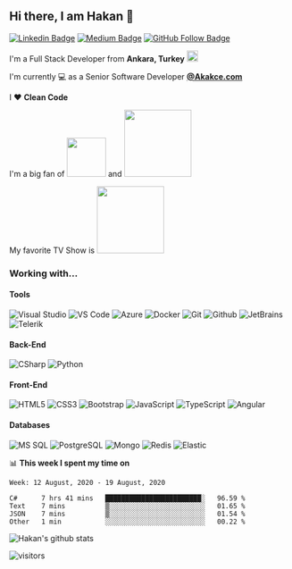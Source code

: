 ## Hi there, I am Hakan 👋

[![Linkedin Badge](https://img.shields.io/badge/-Linkedin-blue?style=flat&logo=Linkedin&logoColor=white&link=https://www.linkedin.com/in/hgunay/)](https://www.linkedin.com/in/hgunay/) 
[![Medium Badge](https://img.shields.io/badge/-Medium-black?style=flat&logo=Medium&logoColor=white&link=https://medium.com/@hakangunay)](https://medium.com/@hakangunay) 
[![GitHub Follow Badge](https://img.shields.io/github/followers/hgunay?label=follow&style=social)](https://github.com/hgunay)

I'm a Full Stack Developer from  **Ankara, Turkey** <img src="https://raw.githubusercontent.com/hgunay/hgunay/master/images/turkiye.png" width="20" />

I'm currently :computer: as a Senior Software Developer **[@Akakce.com](https://www.akakce.com)**

I :heart: **Clean Code** 

I'm a big fan of <img src="https://raw.githubusercontent.com/hgunay/hgunay/master/images/starwars.png" width="70" /> and <img src="https://raw.githubusercontent.com/hgunay/hgunay/master/images/lotr.png" width="120" />

My favorite TV Show is <img src="https://raw.githubusercontent.com/hgunay/hgunay/master/images/poi.png" width="120" />

### Working with...

#### Tools

![Visual Studio](https://img.shields.io/badge/-Visual%20Studio-5C2D91?style=flat&logo=visual-studio&logoColor=fff)
![VS Code](http://img.shields.io/badge/-VS%20Code-007ACC?style=flat&logo=visual-studio-code&logoColor=fff)
![Azure](https://img.shields.io/badge/-Microsoft%20Azure-0089D6?style=flat&logo=Microsoft%20Azure&logoColor=fff)
![Docker](https://img.shields.io/badge/-Docker-2496ED?style=flat&logo=Docker&logoColor=fff)
![Git](https://img.shields.io/badge/-Git-F05032?style=flat&logo=Git&logoColor=fff)
![Github](https://img.shields.io/badge/-Github-181717?style=flat&logo=Github&logoColor=fff)
![JetBrains](https://img.shields.io/badge/-Jetbrains-000000?style=flat&logo=Jetbrains&logoColor=fff)
![Telerik](https://img.shields.io/badge/-Telerik-5ce500?style=flat&logoColor=fff)



#### Back-End

![CSharp](https://img.shields.io/badge/-C%23-239120?style=flat&logo=c%20sharp&logoColor=fff)
![Python](https://img.shields.io/badge/-Python-3776AB?style=flat&logo=python&logoColor=fff)

#### Front-End

![HTML5](https://img.shields.io/badge/-HTML5-E34F26?style=flat&logo=HTML5&logoColor=fff)
![CSS3](https://img.shields.io/badge/-CSS3-1572B6?style=flat&logo=CSS3&logoColor=fff)
![Bootstrap](https://img.shields.io/badge/-Bootstrap-563D7C?style=flat&logo=bootstrap&logoColor=fff)
![JavaScript](https://img.shields.io/badge/-JavaScript-F7DF1E?style=flat&logo=javascript&logoColor=000&labelColor=000)
![TypeScript](https://img.shields.io/badge/-TypeScript-007ACC?style=flat&logo=typescript&logoColor=fff)
![Angular](https://img.shields.io/badge/-Angular-DD0031?style=flat&logo=angular&logoColor=fff)

#### Databases

![MS SQL](https://img.shields.io/badge/-MS%20SQL-CC2927?style=flat&logo=microsoft%20sql%20server&logoColor=fff)
![PostgreSQL](https://img.shields.io/badge/-PostgreSQL-336791?style=flat&logo=postgresql)
![Mongo](https://img.shields.io/badge/-Mongo-47A248?style=flat&logo=Mongodb&logoColor=fff)
![Redis](https://img.shields.io/badge/-Redis-DC382D?style=flat&logo=Redis&logoColor=fff)
![Elastic](https://img.shields.io/badge/-Elastic%20Search-005571?style=flat&logo=ElasticSearch&logoColor=fff)

📊 **This week I spent my time on**
<!--START_SECTION:waka-->
```text
Week: 12 August, 2020 - 19 August, 2020

C#      7 hrs 41 mins   ████████████████████████░   96.59 % 
Text    7 mins          ▒░░░░░░░░░░░░░░░░░░░░░░░░   01.65 % 
JSON    7 mins          ▒░░░░░░░░░░░░░░░░░░░░░░░░   01.54 % 
Other   1 min           ░░░░░░░░░░░░░░░░░░░░░░░░░   00.22 % 
```
<!--END_SECTION:waka-->

![Hakan's github stats](https://github-readme-stats.vercel.app/api?username=hgunay&show_icons=true&theme=nightowl)

![visitors](https://visitor-badge.laobi.icu/badge?page_id=hgunay)
